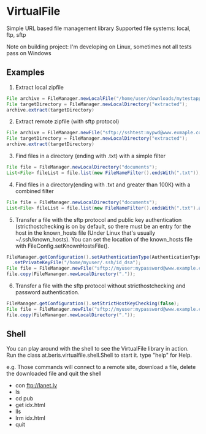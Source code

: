# VirtualFile
Simple URL based file management library
Supported file systems: local, ftp, sftp

Note on building project:
I'm developing on Linux, sometimes not all tests pass on Windows

## Examples ##

1) Extract local zipfile
```java
File archive = FileManager.newLocalFile("/home/user/downloads/mytestapp.zip")
File targetDirectory = FileManager.newLocalDirectory("extracted");
archive.extract(targetDirectory)
```
2) Extract remote zipfile (with sftp protocol)
```java
File archive = FileManager.newFile("sftp://sshtest:mypwd@www.exmaple.com:22/home/sshtest/mytestapp.zip")
File targetDirectory = FileManager.newLocalDirectory("extracted");
archive.extract(targetDirectory)
```
3) Find files in a directory (ending with .txt) with a simple filter
```java
File file = FileManager.newLocalDirectory("documents");
List<File> fileList = file.list(new FileNameFilter().endsWith(".txt"));
```

4) Find files in a directory(ending with .txt and greater than 100K) with a combined filter
```java
File file = FileManager.newLocalDirectory("documents");
List<File> fileList = file.list(new FileNameFilter().endsWith(".txt").and(new FileSizeFilter().greaterThan(100*1024L)));
```

5) Transfer a file with the sftp protocol and public key authentication (stricthostchecking is on by default, so there must be an entry for the host in the known_hosts file (Under Linux that's usually ~/.ssh/known_hosts). You can set the location of the known_hosts file with FileConfig.setKnownHostsFile().
```java
FileManager.getConfiguration().setAuthenticationType(AuthenticationType.PUBLIC_KEY)
  .setPrivateKeyFile("/home/myuser/.ssh/id_dsa");
File file = FileManager.newFile("sftp://myuser:mypassword@www.example.com:22/home/myuser/mydocuments.zip");
file.copy(FileMananger.newLocalDirectory("."));
```

6) Transfer a file with the sftp protocol without stricthostchecking and password authentication.
```java
FileManager.getConfiguration().setStrictHostKeyChecking(false);
File file = FileManager.newFile("sftp://myuser:mypassword@www.example.com:22/home/myuser/mydocuments.zip", configurator);
file.copy(FileMananger.newLocalDirectory("."));
```

## Shell ##

You can play around with the shell to see the VirtualFile library in action.
Run the class at.beris.virtualfile.shell.Shell to start it. type "help" for Help.

e.g. Those commands will connect to a remote site, download a file, delete the downloaded file and quit the shell

* con ftp://lanet.lv
* ls
* cd pub
* get idx.html
* lls
* lrm idx.html
* quit
